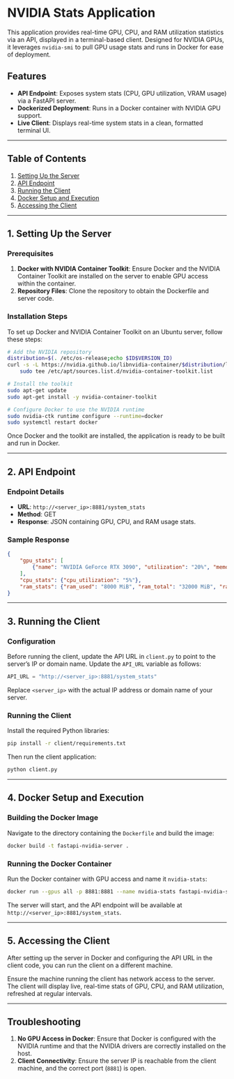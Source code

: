 # NVIDIA Stats Application

This application provides real-time GPU, CPU, and RAM utilization statistics via an API, displayed in a terminal-based client. Designed for NVIDIA GPUs, it leverages `nvidia-smi` to pull GPU usage stats and runs in Docker for ease of deployment.

## Features

- **API Endpoint**: Exposes system stats (CPU, GPU utilization, VRAM usage) via a FastAPI server.
- **Dockerized Deployment**: Runs in a Docker container with NVIDIA GPU support.
- **Live Client**: Displays real-time system stats in a clean, formatted terminal UI.

---

## Table of Contents

1. [Setting Up the Server](#setting-up-the-server)
2. [API Endpoint](#api-endpoint)
3. [Running the Client](#running-the-client)
4. [Docker Setup and Execution](#docker-setup-and-execution)
5. [Accessing the Client](#accessing-the-client)

---

## 1. Setting Up the Server

### Prerequisites

1. **Docker with NVIDIA Container Toolkit**: Ensure Docker and the NVIDIA Container Toolkit are installed on the server to enable GPU access within the container.
2. **Repository Files**: Clone the repository to obtain the Dockerfile and server code.

### Installation Steps

To set up Docker and NVIDIA Container Toolkit on an Ubuntu server, follow these steps:

```bash
# Add the NVIDIA repository
distribution=$(. /etc/os-release;echo $ID$VERSION_ID)
curl -s -L https://nvidia.github.io/libnvidia-container/$distribution/libnvidia-container.list | \
    sudo tee /etc/apt/sources.list.d/nvidia-container-toolkit.list

# Install the toolkit
sudo apt-get update
sudo apt-get install -y nvidia-container-toolkit

# Configure Docker to use the NVIDIA runtime
sudo nvidia-ctk runtime configure --runtime=docker
sudo systemctl restart docker
```

Once Docker and the toolkit are installed, the application is ready to be built and run in Docker.

---

## 2. API Endpoint

### Endpoint Details

- **URL**: `http://<server_ip>:8881/system_stats`
- **Method**: GET
- **Response**: JSON containing GPU, CPU, and RAM usage stats.

### Sample Response

```json
{
    "gpu_stats": [
        {"name": "NVIDIA GeForce RTX 3090", "utilization": "20%", "memory_used": "1024 MiB", "memory_total": "24576 MiB"}
    ],
    "cpu_stats": {"cpu_utilization": "5%"},
    "ram_stats": {"ram_used": "8000 MiB", "ram_total": "32000 MiB", "ram_utilization": "25%"}
}
```

---

## 3. Running the Client

### Configuration

Before running the client, update the API URL in `client.py` to point to the server’s IP or domain name. Update the `API_URL` variable as follows:

```python
API_URL = "http://<server_ip>:8881/system_stats"
```

Replace `<server_ip>` with the actual IP address or domain name of your server.

### Running the Client

Install the required Python libraries:

```bash
pip install -r client/requirements.txt
```

Then run the client application:

```bash
python client.py
```

---

## 4. Docker Setup and Execution

### Building the Docker Image

Navigate to the directory containing the `Dockerfile` and build the image:

```bash
docker build -t fastapi-nvidia-server .
```

### Running the Docker Container

Run the Docker container with GPU access and name it `nvidia-stats`:

```bash
docker run --gpus all -p 8881:8881 --name nvidia-stats fastapi-nvidia-server
```

The server will start, and the API endpoint will be available at `http://<server_ip>:8881/system_stats`.

---

## 5. Accessing the Client

After setting up the server in Docker and configuring the API URL in the client code, you can run the client on a different machine. 

Ensure the machine running the client has network access to the server. The client will display live, real-time stats of GPU, CPU, and RAM utilization, refreshed at regular intervals.

---

## Troubleshooting

1. **No GPU Access in Docker**: Ensure that Docker is configured with the NVIDIA runtime and that the NVIDIA drivers are correctly installed on the host.
2. **Client Connectivity**: Ensure the server IP is reachable from the client machine, and the correct port (`8881`) is open.
